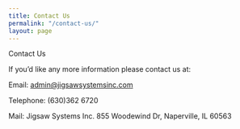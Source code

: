 ```yaml
---
title: Contact Us
permalink: "/contact-us/"
layout: page
---
```


Contact Us

If you’d like any more information please contact us at:

Email: admin@jigsawsystemsinc.com

Telephone: (630)362 6720

Mail: Jigsaw Systems Inc.
855 Woodewind Dr, Naperville, IL 60563

